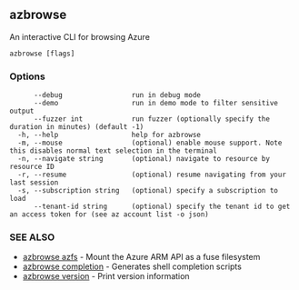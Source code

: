 ## azbrowse

An interactive CLI for browsing Azure

```
azbrowse [flags]
```

### Options

```
      --debug                 run in debug mode
      --demo                  run in demo mode to filter sensitive output
      --fuzzer int            run fuzzer (optionally specify the duration in minutes) (default -1)
  -h, --help                  help for azbrowse
  -m, --mouse                 (optional) enable mouse support. Note this disables normal text selection in the terminal
  -n, --navigate string       (optional) navigate to resource by resource ID
  -r, --resume                (optional) resume navigating from your last session
  -s, --subscription string   (optional) specify a subscription to load
      --tenant-id string      (optional) specify the tenant id to get an access token for (see az account list -o json)
```

### SEE ALSO

* [azbrowse azfs](azbrowse_azfs.md)	 - Mount the Azure ARM API as a fuse filesystem
* [azbrowse completion](azbrowse_completion.md)	 - Generates shell completion scripts
* [azbrowse version](azbrowse_version.md)	 - Print version information

